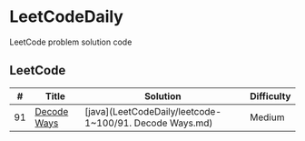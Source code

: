# LeetCodeDaily
LeetCode problem solution code

## LeetCode
| # | Title | Solution | Difficulty |
|---| ----- | -------- | ---------- |
|91|[Decode Ways](https://leetcode.com/problems/decode-ways/#/description)|[java](LeetCodeDaily/leetcode-1~100/91. Decode Ways.md)|Medium|
